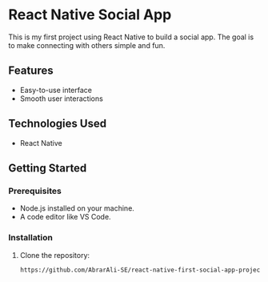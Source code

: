 # React Native Social App

This is my first project using React Native to build a social app. The goal is to make connecting with others simple and fun.

## Features
- Easy-to-use interface
- Smooth user interactions

## Technologies Used
- React Native

## Getting Started

### Prerequisites
- Node.js installed on your machine.
- A code editor like VS Code.

### Installation
1. Clone the repository:  
   ```bash
   https://github.com/AbrarAli-SE/react-native-first-social-app-project
